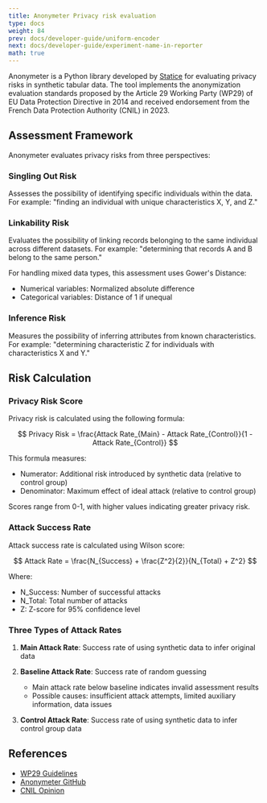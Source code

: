 ```yaml
---
title: Anonymeter Privacy risk evaluation
type: docs
weight: 84
prev: docs/developer-guide/uniform-encoder
next: docs/developer-guide/experiment-name-in-reporter
math: true
---
```


Anonymeter is a Python library developed by [Statice](https://www.statice.ai/) for evaluating privacy risks in synthetic tabular data. The tool implements the anonymization evaluation standards proposed by the Article 29 Working Party (WP29) of EU Data Protection Directive in 2014 and received endorsement from the French Data Protection Authority (CNIL) in 2023.

## Assessment Framework

Anonymeter evaluates privacy risks from three perspectives:

### Singling Out Risk

Assesses the possibility of identifying specific individuals within the data. For example: "finding an individual with unique characteristics X, Y, and Z."

### Linkability Risk

Evaluates the possibility of linking records belonging to the same individual across different datasets. For example: "determining that records A and B belong to the same person."

For handling mixed data types, this assessment uses Gower's Distance:
- Numerical variables: Normalized absolute difference
- Categorical variables: Distance of 1 if unequal

### Inference Risk

Measures the possibility of inferring attributes from known characteristics. For example: "determining characteristic Z for individuals with characteristics X and Y."

## Risk Calculation

### Privacy Risk Score

Privacy risk is calculated using the following formula:

$$
Privacy Risk = \frac{Attack Rate_{Main} - Attack Rate_{Control}}{1 - Attack Rate_{Control}}
$$

This formula measures:
- Numerator: Additional risk introduced by synthetic data (relative to control group)
- Denominator: Maximum effect of ideal attack (relative to control group)

Scores range from 0-1, with higher values indicating greater privacy risk.

### Attack Success Rate

Attack success rate is calculated using Wilson score:

$$
Attack Rate = \frac{N_{Success} + \frac{Z^2}{2}}{N_{Total} + Z^2}
$$

Where:
- N_Success: Number of successful attacks
- N_Total: Total number of attacks
- Z: Z-score for 95% confidence level

### Three Types of Attack Rates

1. **Main Attack Rate**: Success rate of using synthetic data to infer original data

2. **Baseline Attack Rate**: Success rate of random guessing
   - Main attack rate below baseline indicates invalid assessment results
   - Possible causes: insufficient attack attempts, limited auxiliary information, data issues

3. **Control Attack Rate**: Success rate of using synthetic data to infer control group data

## References

- [WP29 Guidelines](https://ec.europa.eu/justice/article-29/documentation/opinion-recommendation/files/2014/wp216_en.pdf)
- [Anonymeter GitHub](https://github.com/statice/anonymeter)
- [CNIL Opinion](https://www.cnil.fr/en/home)
